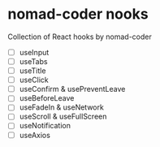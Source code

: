 # nomad-coder nooks

Collection of React hooks by nomad-coder

- [ ] useInput
- [ ] useTabs
- [ ] useTitle
- [ ] useClick
- [ ] useConfirm & usePreventLeave
- [ ] useBeforeLeave
- [ ] useFadeIn & useNetwork
- [ ] useScroll & useFullScreen
- [ ] useNotification
- [ ] useAxios
